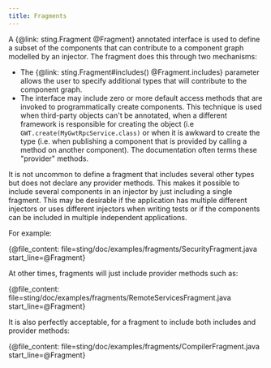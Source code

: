 ```yaml
---
title: Fragments
---
```


A {@link: sting.Fragment @Fragment} annotated interface is used to define a subset of the components that
can contribute to a component graph modelled by an injector. The fragment does this through two mechanisms:

* The {@link: sting.Fragment#includes() @Fragment.includes} parameter allows the user to specify additional
  types that will contribute to the component graph.
* The interface may include zero or more default access methods that are invoked to programmatically create
  components. This technique is used when third-party objects can't be annotated, when a different framework
  is responsible for creating the object (i.e `GWT.create(MyGwtRpcService.class)` or when it is awkward to
  create the type (i.e. when publishing a component that is provided by calling a method on another
  component). The documentation often terms these "provider" methods.

It is not uncommon to define a fragment that includes several other types but does not declare any provider
methods. This makes it possible to include several components in an injector by just including a single
fragment. This may be desirable if the application has multiple different injectors or uses different
injectors when writing tests or if the components can be included in multiple independent applications.

For example:

{@file_content: file=sting/doc/examples/fragments/SecurityFragment.java start_line=@Fragment}

At other times, fragments will just include provider methods such as:

{@file_content: file=sting/doc/examples/fragments/RemoteServicesFragment.java start_line=@Fragment}

It is also perfectly acceptable, for a fragment to include both includes and provider methods:

{@file_content: file=sting/doc/examples/fragments/CompilerFragment.java start_line=@Fragment}
